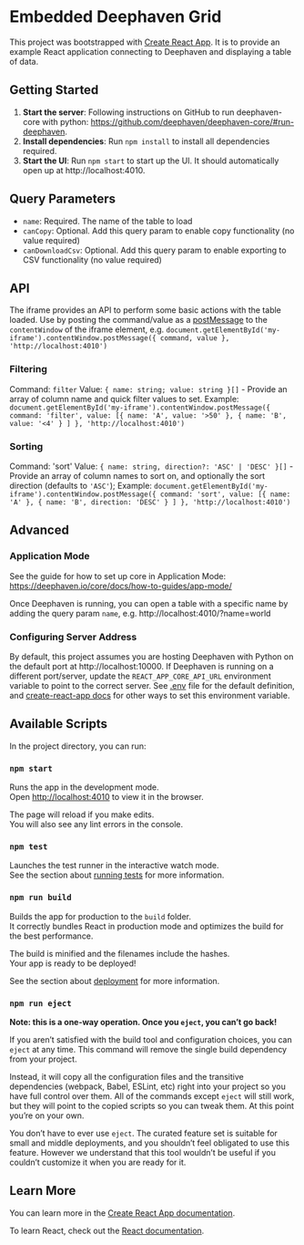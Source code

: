 # Embedded Deephaven Grid

This project was bootstrapped with [Create React App](https://github.com/facebook/create-react-app). It is to provide an example React application connecting to Deephaven and displaying a table of data.

## Getting Started

1. **Start the server**: Following instructions on GitHub to run deephaven-core with python: https://github.com/deephaven/deephaven-core/#run-deephaven.
2. **Install dependencies**: Run `npm install` to install all dependencies required.
3. **Start the UI**: Run `npm start` to start up the UI. It should automatically open up at http://localhost:4010.

## Query Parameters

- `name`: Required. The name of the table to load
- `canCopy`: Optional. Add this query param to enable copy functionality (no value required)
- `canDownloadCsv`: Optional. Add this query param to enable exporting to CSV functionality (no value required)

## API

The iframe provides an API to perform some basic actions with the table loaded. Use by posting the command/value as a [postMessage](https://developer.mozilla.org/en-US/docs/Web/API/Window/postMessage) to the `contentWindow` of the iframe element, e.g. `document.getElementById('my-iframe').contentWindow.postMessage({ command, value }, 'http://localhost:4010')`

### Filtering

Command: `filter`
Value: `{ name: string; value: string }[]` - Provide an array of column name and quick filter values to set.
Example: `document.getElementById('my-iframe').contentWindow.postMessage({ command: 'filter', value: [{ name: 'A', value: '>50' }, { name: 'B', value: '<4' } ] }, 'http://localhost:4010')`

### Sorting

Command: 'sort'
Value: `{ name: string, direction?: 'ASC' | 'DESC' }[]` - Provide an array of column names to sort on, and optionally the sort direction (defaults to `'ASC'`);
Example: `document.getElementById('my-iframe').contentWindow.postMessage({ command: 'sort', value: [{ name: 'A' }, { name: 'B', direction: 'DESC' } ] }, 'http://localhost:4010')`

## Advanced

### Application Mode

See the guide for how to set up core in Application Mode: https://deephaven.io/core/docs/how-to-guides/app-mode/

Once Deephaven is running, you can open a table with a specific name by adding the query param `name`, e.g. http://localhost:4010/?name=world

### Configuring Server Address

By default, this project assumes you are hosting Deephaven with Python on the default port at http://localhost:10000. If Deephaven is running on a different port/server, update the `REACT_APP_CORE_API_URL` environment variable to point to the correct server. See [.env](./.env) file for the default definition, and [create-react-app docs](https://create-react-app.dev/docs/adding-custom-environment-variables/) for other ways to set this environment variable.

## Available Scripts

In the project directory, you can run:

### `npm start`

Runs the app in the development mode.\
Open [http://localhost:4010](http://localhost:4010) to view it in the browser.

The page will reload if you make edits.\
You will also see any lint errors in the console.

### `npm test`

Launches the test runner in the interactive watch mode.\
See the section about [running tests](https://facebook.github.io/create-react-app/docs/running-tests) for more information.

### `npm run build`

Builds the app for production to the `build` folder.\
It correctly bundles React in production mode and optimizes the build for the best performance.

The build is minified and the filenames include the hashes.\
Your app is ready to be deployed!

See the section about [deployment](https://facebook.github.io/create-react-app/docs/deployment) for more information.

### `npm run eject`

**Note: this is a one-way operation. Once you `eject`, you can’t go back!**

If you aren’t satisfied with the build tool and configuration choices, you can `eject` at any time. This command will remove the single build dependency from your project.

Instead, it will copy all the configuration files and the transitive dependencies (webpack, Babel, ESLint, etc) right into your project so you have full control over them. All of the commands except `eject` will still work, but they will point to the copied scripts so you can tweak them. At this point you’re on your own.

You don’t have to ever use `eject`. The curated feature set is suitable for small and middle deployments, and you shouldn’t feel obligated to use this feature. However we understand that this tool wouldn’t be useful if you couldn’t customize it when you are ready for it.

## Learn More

You can learn more in the [Create React App documentation](https://facebook.github.io/create-react-app/docs/getting-started).

To learn React, check out the [React documentation](https://reactjs.org/).
